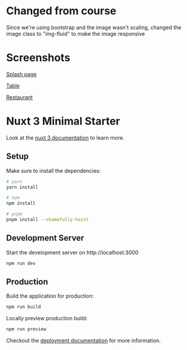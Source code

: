 # Changed from course

Since we're using bootstrap and the image wasn't scaling, changed the image class to "img-fluid" to make the image responsive

# Screenshots

[Splash page](/Screenshots/home.png?raw=true)

[Table](/Screenshots/table.png.png?raw=true)

[Restaurant](/Screenshots/restaurant.png.png?raw=true)

# Nuxt 3 Minimal Starter

Look at the [nuxt 3 documentation](https://v3.nuxtjs.org) to learn more.

## Setup

Make sure to install the dependencies:

```bash
# yarn
yarn install

# npm
npm install

# pnpm
pnpm install --shamefully-hoist
```

## Development Server

Start the development server on http://localhost:3000

```bash
npm run dev
```

## Production

Build the application for production:

```bash
npm run build
```

Locally preview production build:

```bash
npm run preview
```

Checkout the [deployment documentation](https://v3.nuxtjs.org/guide/deploy/presets) for more information.
